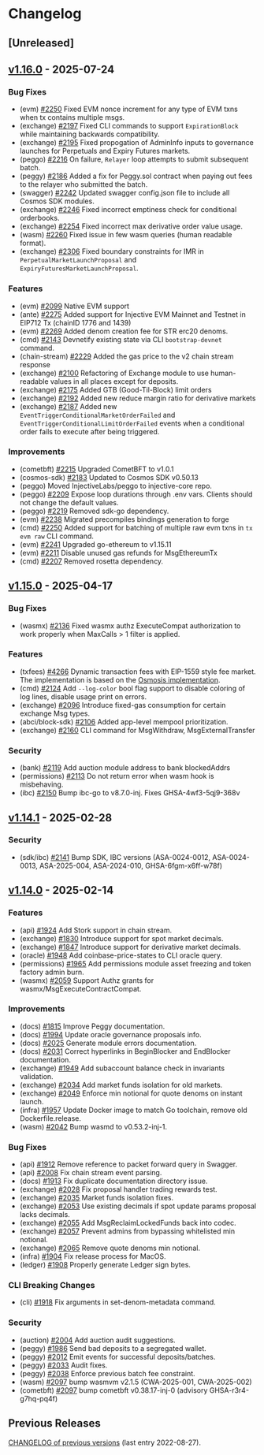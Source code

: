 <!--
Guiding Principles:

Changelogs are for humans, not machines.
There should be an entry for every single version.
The same types of changes should be grouped.
Versions and sections should be linkable.
The latest version comes first.
The release date of each version is displayed.

Usage:

Change log entries are to be added to the Unreleased section under the
appropriate stanza (see below). Each entry is required to include a tag and
the Github PR reference in the following format:

* (<tag>) \#<pr-number> message

The tag should consist of where the change is being made ex. (exchange), (iavl), (rpc)
The PR numbers must be later be link-ified during the release process so you do
not have to worry about including a link manually, but you can if you wish.

Types of changes (Stanzas):

"Features" for new features.
"Improvements" for changes in existing functionality and performance improvements.
"Deprecated" for soon-to-be removed features.
"Bug Fixes" for any bug fixes, except security related.
"Security" for security related changes and exploit fixes. NOT EXPORTED in auto-publishing process.
"API Breaking" for breaking Protobuf, gRPC and REST routes and types used by end-users.
"CLI Breaking" for breaking CLI commands.
Ref: https://keepachangelog.com/en/1.1.0/
-->

# Changelog

## [Unreleased]

## [v1.16.0](https://github.com/InjectiveFoundation/injective-core/releases/tag/v1.16.0) - 2025-07-24

### Bug Fixes

- (evm) [#2250](https://github.com/InjectiveLabs/injective-core/pull/2250) Fixed EVM nonce increment for any type of EVM txns when tx contains multiple msgs.
- (exchange) [#2197](https://github.com/InjectiveLabs/injective-core/pull/2197) Fixed CLI commands to support `ExpirationBlock` while maintaining backwards compatibility.
- (exchange) [#2195](https://github.com/InjectiveLabs/injective-core/pull/2195) Fixed propogation of AdminInfo inputs to governance launches for Perpetuals and Expiry Futures markets.
- (peggo) [#2216](https://github.com/InjectiveLabs/injective-core/pull/2216) On failure, `Relayer` loop attempts to submit subsequent batch.
- (peggy) [#2186](https://github.com/InjectiveLabs/injective-core/pull/2186) Added a fix for Peggy.sol contract when paying out fees to the relayer who submitted the batch.
- (swagger) [#2242](https://github.com/InjectiveLabs/injective-core/pull/2242) Updated swagger config.json file to include all Cosmos SDK modules.
- (exchange) [#2246](https://github.com/InjectiveLabs/injective-core/pull/2246) Fixed incorrect emptiness check for conditional orderbooks.
- (exchange) [#2254](https://github.com/InjectiveLabs/injective-core/pull/2254) Fixed incorrect max derivative order value usage.
- (wasm) [#2260](https://github.com/InjectiveLabs/injective-core/pull/2260) Fixed issue in few wasm queries (human readable format).
- (exchange) [#2306](https://github.com/InjectiveLabs/injective-core/pull/2306) Fixed boundary constraints for IMR in `PerpetualMarketLaunchProposal` and `ExpiryFuturesMarketLaunchProposal`.

### Features

- (evm) [#2099](https://github.com/InjectiveLabs/injective-core/pull/2099) Native EVM support
- (ante) [#2275](https://github.com/InjectiveLabs/injective-core/pull/2275) Added support for Injective EVM Mainnet and Testnet in EIP712 Tx (chainID 1776 and 1439)
- (evm) [#2269](https://github.com/InjectiveLabs/injective-core/pull/2269) Added denom creation fee for STR erc20 denoms.
- (cmd) [#2143](https://github.com/InjectiveLabs/injective-core/pull/2143) Devnetify existing state via CLI `bootstrap-devnet` command.
- (chain-stream) [#2229](https://github.com/InjectiveLabs/injective-core/pull/2229) Added the gas price to the v2 chain stream response
- (exchange) [#2100](https://github.com/InjectiveLabs/injective-core/pull/2100) Refactoring of Exchange module to use human-readable values in all places except for deposits.
- (exchange) [#2175](https://github.com/InjectiveLabs/injective-core/pull/2175) Added GTB (Good-Til-Block) limit orders
- (exchange) [#2192](https://github.com/InjectiveLabs/injective-core/pull/2192) Added new reduce margin ratio for derivative markets
- (exchange) [#2187](https://github.com/InjectiveLabs/injective-core/pull/2187) Added new `EventTriggerConditionalMarketOrderFailed` and `EventTriggerConditionalLimitOrderFailed` events when a conditional order fails to execute after being triggered.

### Improvements

- (cometbft) [#2215](https://github.com/InjectiveLabs/injective-core/pull/2215) Upgraded CometBFT to v1.0.1
- (cosmos-sdk) [#2183](https://github.com/InjectiveLabs/injective-core/pull/2183) Updated to Cosmos SDK v0.50.13
- (peggo) Moved InjectiveLabs/peggo to injective-core repo.
- (peggo) [#2209](https://github.com/InjectiveLabs/injective-core/pull/2209) Expose loop durations through .env vars. Clients should not change the default values.
- (peggo) [#2219](https://github.com/InjectiveLabs/injective-core/pull/2219) Removed sdk-go dependency.
- (evm) [#2238](https://github.com/InjectiveLabs/injective-core/pull/2238) Migrated precompiles bindings generation to forge
- (cmd) [#2250](https://github.com/InjectiveLabs/injective-core/pull/2250) Added support for batching of multiple raw evm txns in `tx evm raw` CLI command.
- (evm) [#2241](https://github.com/InjectiveLabs/injective-core/pull/2241) Upgraded go-ethereum to v1.15.11
- (evm) [#2211](https://github.com/InjectiveLabs/injective-core/pull/2211) Disable unused gas refunds for MsgEthereumTx
- (cmd) [#2207](https://github.com/InjectiveLabs/injective-core/pull/2207) Removed rosetta dependency.

## [v1.15.0](https://github.com/InjectiveFoundation/injective-core/releases/tag/v1.15.0) - 2025-04-17

### Bug Fixes

- (wasmx) [#2136](https://github.com/InjectiveLabs/injective-core/pull/2136) Fixed wasmx authz ExecuteCompat authorization to work properly when MaxCalls > 1 filter is applied.

### Features

- (txfees) [#4266](https://github.com/InjectiveLabs/injective-core/pull/4266) Dynamic transaction fees with EIP-1559 style fee market. The implementation is based on the [Osmosis implementation](https://github.com/osmosis-labs/osmosis/tree/main/x/txfees).
- (cmd) [#2124](https://github.com/InjectiveLabs/injective-core/pull/2124) Add `--log-color` bool flag support to disable coloring of log lines, disable usage print on errors.
- (exchange) [#2096](https://github.com/InjectiveLabs/injective-core/pull/2096) Introduce fixed-gas consumption for certain exchange Msg types.
- (abci/block-sdk) [#2106](https://github.com/InjectiveLabs/injective-core/pull/2106) Added app-level mempool prioritization.
- (exchange) [#2160](https://github.com/InjectiveLabs/injective-core/pull/2160) CLI command for MsgWithdraw, MsgExternalTransfer

### Security

- (bank) [#2119](https://github.com/InjectiveLabs/injective-core/pull/2119) Add auction module address to bank blockedAddrs
- (permissions) [#2113](https://github.com/InjectiveLabs/injective-core/pull/2113) Do not return error when wasm hook is misbehaving.
- (ibc) [#2150](https://github.com/InjectiveLabs/injective-core/pull/2150) Bump ibc-go to v8.7.0-inj. Fixes GHSA-4wf3-5qj9-368v

## [v1.14.1](https://github.com/InjectiveFoundation/injective-core/releases/tag/v1.14.1) - 2025-02-28

### Security

- (sdk/ibc) [#2141](https://github.com/InjectiveLabs/injective-core/pull/2141) Bump SDK, IBC versions (ASA-0024-0012, ASA-0024-0013, ASA-2025-004, ASA-2024-010, GHSA-6fgm-x6ff-w78f)

## [v1.14.0](https://github.com/InjectiveFoundation/injective-core/releases/tag/v1.14.0) - 2025-02-14

### Features

- (api) [#1924](https://github.com/InjectiveLabs/injective-core/pull/1924) Add Stork support in chain stream.
- (exchange) [#1830](https://github.com/InjectiveLabs/injective-core/pull/1830) Introduce support for spot market decimals.
- (exchange) [#1847](https://github.com/InjectiveLabs/injective-core/pull/1847) Introduce support for derivative market decimals.
- (oracle) [#1948](https://github.com/InjectiveLabs/injective-core/pull/1948) Add coinbase-price-states to CLI oracle query.
- (permissions) [#1965](https://github.com/InjectiveLabs/injective-core/pull/1965) Add permissions module asset freezing and token factory admin burn.
- (wasmx) [#2059](https://github.com/InjectiveLabs/injective-core/pull/2059) Support Authz grants for wasmx/MsgExecuteContractCompat.

### Improvements

- (docs) [#1815](https://github.com/InjectiveLabs/injective-core/pull/1815) Improve Peggy documentation.
- (docs) [#1994](https://github.com/InjectiveLabs/injective-core/pull/1994) Update oracle governance proposals info.
- (docs) [#2025](https://github.com/InjectiveLabs/injective-core/pull/2025) Generate module errors documentation.
- (docs) [#2031](https://github.com/InjectiveLabs/injective-core/pull/2031) Correct hyperlinks in BeginBlocker and EndBlocker documentation.
- (exchange) [#1949](https://github.com/InjectiveLabs/injective-core/pull/1949) Add subaccount balance check in invariants validation.
- (exchange) [#2034](https://github.com/InjectiveLabs/injective-core/pull/2034) Add market funds isolation for old markets.
- (exchange) [#2049](https://github.com/InjectiveLabs/injective-core/pull/2049) Enforce min notional for quote denoms on instant launch.
- (infra) [#1957](https://github.com/InjectiveLabs/injective-core/pull/1957) Update Docker image to match Go toolchain, remove old Dockerfile.release.
- (wasm) [#2042](https://github.com/InjectiveLabs/injective-core/pull/2042) Bump wasmd to v0.53.2-inj-1.

### Bug Fixes

- (api) [#1912](https://github.com/InjectiveLabs/injective-core/pull/1912) Remove reference to packet forward query in Swagger.
- (api) [#2008](https://github.com/InjectiveLabs/injective-core/pull/2008) Fix chain stream event parsing.
- (docs) [#1913](https://github.com/InjectiveLabs/injective-core/pull/1913) Fix duplicate documentation directory issue.
- (exchange) [#2028](https://github.com/InjectiveLabs/injective-core/pull/2028) Fix proposal handler trading rewards test.
- (exchange) [#2035](https://github.com/InjectiveLabs/injective-core/pull/2035) Market funds isolation fixes.
- (exchange) [#2053](https://github.com/InjectiveLabs/injective-core/pull/2053) Use existing decimals if spot update params proposal lacks decimals.
- (exchange) [#2055](https://github.com/InjectiveLabs/injective-core/pull/2055) Add MsgReclaimLockedFunds back into codec.
- (exchange) [#2057](https://github.com/InjectiveLabs/injective-core/pull/2057) Prevent admins from bypassing whitelisted min notional.
- (exchange) [#2065](https://github.com/InjectiveLabs/injective-core/pull/2065) Remove quote denoms min notional.
- (infra) [#1904](https://github.com/InjectiveLabs/injective-core/pull/1904) Fix release process for MacOS.
- (ledger) [#1908](https://github.com/InjectiveLabs/injective-core/pull/1908) Properly generate Ledger sign bytes.

### CLI Breaking Changes

- (cli) [#1918](https://github.com/InjectiveLabs/injective-core/pull/1918) Fix arguments in set-denom-metadata command.

### Security

- (auction) [#2004](https://github.com/InjectiveLabs/injective-core/pull/2004) Add auction audit suggestions.
- (peggy) [#1986](https://github.com/InjectiveLabs/injective-core/pull/1986) Send bad deposits to a segregated wallet.
- (peggy) [#2012](https://github.com/InjectiveLabs/injective-core/pull/2012) Emit events for successful deposits/batches.
- (peggy) [#2033](https://github.com/InjectiveLabs/injective-core/pull/2033) Audit fixes.
- (peggy) [#2038](https://github.com/InjectiveLabs/injective-core/pull/2038) Enforce previous batch fee constraint.
- (wasm) [#2097](https://github.com/InjectiveLabs/injective-core/pull/2097) bump wasmvm v2.1.5 (CWA-2025-001, CWA-2025-002)
- (cometbft) [#2097](https://github.com/InjectiveLabs/injective-core/pull/2097) bump cometbft v0.38.17-inj-0 (advisory GHSA-r3r4-g7hq-pq4f)

## Previous Releases

[CHANGELOG of previous versions](https://github.com/InjectiveFoundation/injective-core/blob/v1.8/CHANGELOG.md#v17---2022-08-27) (last entry 2022-08-27).
